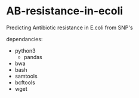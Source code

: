 # AB-resistance-in-ecoli
Predicting Antibiotic resistance in E.coli from SNP's 

dependancies:

- python3
    - pandas
- bwa
- bash
- samtools
- bcftools
- wget

